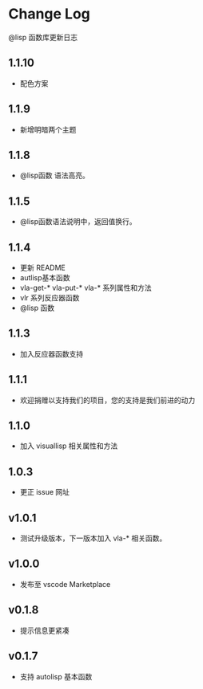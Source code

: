 # Change Log
@lisp 函数库更新日志

## 1.1.10
- 配色方案

## 1.1.9
- 新增明暗两个主题
## 1.1.8 
- @lisp函数 语法高亮。
## 1.1.5
- @lisp函数语法说明中，返回值换行。
## 1.1.4
- 更新 README
- autlisp基本函数
- vla-get-* vla-put-* vla-* 系列属性和方法
- vlr 系列反应器函数
- @lisp 函数

## 1.1.3
- 加入反应器函数支持
## 1.1.1
- 欢迎捐赠以支持我们的项目，您的支持是我们前进的动力
## 1.1.0
- 加入 visuallisp 相关属性和方法
## 1.0.3
- 更正 issue 网址
## v1.0.1
- 测试升级版本，下一版本加入 vla-* 相关函数。
## v1.0.0
- 发布至 vscode Marketplace
## v0.1.8
- 提示信息更紧凑
## v0.1.7
- 支持 autolisp 基本函数

